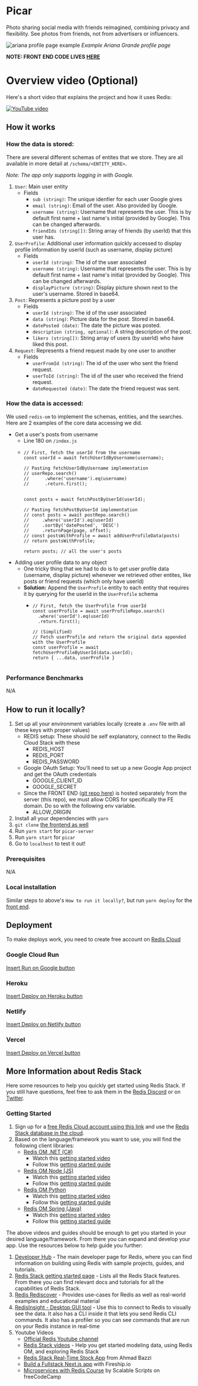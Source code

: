 # Picar

Photo sharing social media with friends reimagined, combining privacy and flexibility. See photos from friends, not from advertisers or influencers.

![ariana profile page example](./docs/ariana-profile.png)
*Example Ariana Grande profile page*

**NOTE: FRONT END CODE LIVES [HERE](https://github.com/keldenl/picar)**

# Overview video (Optional)

Here's a short video that explains the project and how it uses Redis:

[![YouTube video](./docs/ariana-profile.png)](https://www.youtube.com/watch?v=NDIMNVkGzno)

## How it works

### How the data is stored:
There are several different schemas of entites that we store. They are all available in more detail at `/schema/<ENTITY_HERE>`. 

*Note: The app only supports logging in with Google.*

1. `User`: Main user entity
    - Fields
        - `sub (string)`: The unique idenfier for each user Google gives
        - `email (string)`: Email of the user. Also provided by Google.
        - `username (string)`: Username that represents the user. This is by default first name + last name's initial (provided by Google). This can be changed afterwards.
        - `friendIds (string[])`: String array of friends (by userId) that this user has.
2. `UserProfile`: Additional user information quickly accessed to display profile information by userId (such as username, display picture)
    - Fields
        - `userId (string)`: The id of the user associated
        - `username (string)`: Username that represents the user. This is by default first name + last name's initial (provided by Google). This can be changed afterwards.
        - `displayPicture (string)`: Display picture shown next to the user's username. Stored in base64.
3. `Post`: Represents a picture post by a user
    - Fields
        - `userId (string)`: The id of the user associated
        - `data (string)`: Picture data for the post. Stored in base64.
        - `datePosted (date)`: The date the picture was posted.
        - `description (string, optional)`: A string description of the post.
        - `likers (string[])`:  String array of users (by userId) who have liked this post.
4. `Request`: Represents a friend request made by one user to another
    - Fields
        - `userFromId (string)`: The id of the user who sent the friend request.
        - `userToId (string)`: The id of the user who received the friend request.
        - `dateRequested (date)`: The date the friend request was sent.
### How the data is accessed:
We used `redis-om` to implement the schemas, entities, and the searches. Here are 2 examples of the core data accessing we did.

- Get a user's posts from username
    - Line 180 on `/index.js`
    - ```
      // First, fetch the userId from the username
      const userId = await fetchUserIdByUsername(username);

      // Pasting fetchUserIdByUsername implementation
      // userRepo.search()
      //      .where('username').eq(username)
      //      .return.first();


      const posts = await fetchPostByUserId(userId);

      // Pasting fetchPostByUserId implementation
      // const posts = await postRepo.search()
      //     .where('userId').eq(userId)
      //     .sortBy('datePosted', 'DESC')
      //     .returnPage(page, offset);
      // const postsWithProfile = await addUserProfileData(posts)
      // return postsWithProfile;

      return posts; // all the user's posts

- Adding user profile data to any object
    -  One tricky thing that we had to do is to get user profile data (username, display picture) whenever we retrieved other entites, like posts or friend requests (which only have userId)
    - **Solution:** Append the `UserProfile` entity to each entity that requires it by querying for the userId in the `UserProfile` schema
        - ```
          // First, fetch the UserProfile from userId
          const userProfile = await userProfileRepo.search()
            .where('userId').eq(userId)
            .return.first();

          // (Simplified)
          // Fetch userProfile and return the original data appended with the UserProfile
          const userProfile = await fetchUserProfileByUserId(data.userId);
          return { ...data, userProfile }
        
### Performance Benchmarks
N/A

## How to run it locally?

1. Set up all your environment variables locally (create a `.env` file with all these keys with proper values)
    - REDIS setup: These should be self explanatory, connect to the Redis Cloud Stack with these
        - REDIS_HOST
        - REDIS_PORT
        - REDIS_PASSWORD
    - Google OAuth Setup: You'll need to set up a new Google App project and get the OAuth credentials
        - GOOGLE_CLIENT_ID
        - GOOGLE_SECRET
    - Since the FRONT END ([git repo here](https://github.com/keldenl/picar)) is hosted separately from the server (this repo), we must allow CORS for specifically the FE domain. Do so with the following env variable.
        - ALLOW_ORIGIN
2. Install all your dependencies with `yarn`
3. `git clone` [the frontend as well](https://github.com/keldenl/picar)
4. Run `yarn start` for `picar-server`
5. Run `yarn start` for `picar`
6. Go to `localhost` to test it out!

### Prerequisites

N/A

### Local installation

Similar steps to above's `How to run it locally?`, but run `yarn deploy` for the [front end](https://github.com/keldenl/picar).

## Deployment

To make deploys work, you need to create free account on [Redis Cloud](https://redis.info/try-free-dev-to)

### Google Cloud Run

[Insert Run on Google button](https://cloud.google.com/blog/products/serverless/introducing-cloud-run-button-click-to-deploy-your-git-repos-to-google-cloud)

### Heroku

[Insert Deploy on Heroku button](https://devcenter.heroku.com/articles/heroku-button)

### Netlify

[Insert Deploy on Netlify button](https://www.netlify.com/blog/2016/11/29/introducing-the-deploy-to-netlify-button/)

### Vercel

[Insert Deploy on Vercel button](https://vercel.com/docs/deploy-button)

## More Information about Redis Stack

Here some resources to help you quickly get started using Redis Stack. If you still have questions, feel free to ask them in the [Redis Discord](https://discord.gg/redis) or on [Twitter](https://twitter.com/redisinc).

### Getting Started

1. Sign up for a [free Redis Cloud account using this link](https://redis.info/try-free-dev-to) and use the [Redis Stack database in the cloud](https://developer.redis.com/create/rediscloud).
1. Based on the language/framework you want to use, you will find the following client libraries:
    - [Redis OM .NET (C#)](https://github.com/redis/redis-om-dotnet)
        - Watch this [getting started video](https://www.youtube.com/watch?v=ZHPXKrJCYNA)
        - Follow this [getting started guide](https://redis.io/docs/stack/get-started/tutorials/stack-dotnet/)
    - [Redis OM Node (JS)](https://github.com/redis/redis-om-node)
        - Watch this [getting started video](https://www.youtube.com/watch?v=KUfufrwpBkM)
        - Follow this [getting started guide](https://redis.io/docs/stack/get-started/tutorials/stack-node/)
    - [Redis OM Python](https://github.com/redis/redis-om-python)
        - Watch this [getting started video](https://www.youtube.com/watch?v=PPT1FElAS84)
        - Follow this [getting started guide](https://redis.io/docs/stack/get-started/tutorials/stack-python/)
    - [Redis OM Spring (Java)](https://github.com/redis/redis-om-spring)
        - Watch this [getting started video](https://www.youtube.com/watch?v=YhQX8pHy3hk)
        - Follow this [getting started guide](https://redis.io/docs/stack/get-started/tutorials/stack-spring/)

The above videos and guides should be enough to get you started in your desired language/framework. From there you can expand and develop your app. Use the resources below to help guide you further:

1. [Developer Hub](https://redis.info/devhub) - The main developer page for Redis, where you can find information on building using Redis with sample projects, guides, and tutorials.
1. [Redis Stack getting started page](https://redis.io/docs/stack/) - Lists all the Redis Stack features. From there you can find relevant docs and tutorials for all the capabilities of Redis Stack.
1. [Redis Rediscover](https://redis.com/rediscover/) - Provides use-cases for Redis as well as real-world examples and educational material
1. [RedisInsight - Desktop GUI tool](https://redis.info/redisinsight) - Use this to connect to Redis to visually see the data. It also has a CLI inside it that lets you send Redis CLI commands. It also has a profiler so you can see commands that are run on your Redis instance in real-time
1. Youtube Videos
    - [Official Redis Youtube channel](https://redis.info/youtube)
    - [Redis Stack videos](https://www.youtube.com/watch?v=LaiQFZ5bXaM&list=PL83Wfqi-zYZFIQyTMUU6X7rPW2kVV-Ppb) - Help you get started modeling data, using Redis OM, and exploring Redis Stack
    - [Redis Stack Real-Time Stock App](https://www.youtube.com/watch?v=mUNFvyrsl8Q) from Ahmad Bazzi
    - [Build a Fullstack Next.js app](https://www.youtube.com/watch?v=DOIWQddRD5M) with Fireship.io
    - [Microservices with Redis Course](https://www.youtube.com/watch?v=Cy9fAvsXGZA) by Scalable Scripts on freeCodeCamp